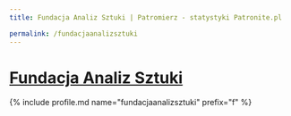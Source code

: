 ```yaml
---
title: Fundacja Analiz Sztuki | Patromierz - statystyki Patronite.pl

permalink: /fundacjaanalizsztuki
---
```


# [Fundacja Analiz Sztuki](https://patronite.pl/fundacjaanalizsztuki)

{% include profile.md name="fundacjaanalizsztuki" prefix="f" %}
